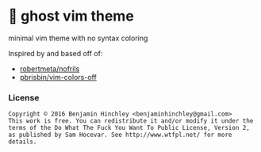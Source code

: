 # :ghost: ghost vim theme

minimal vim theme with no syntax coloring

Inspired by and based off of:
* [robertmeta/nofrils](https://github.com/robertmeta/nofrils)
* [pbrisbin/vim-colors-off](https://github.com/pbrisbin/vim-colors-off)


### License
```
Copyright © 2016 Benjamin Hinchley <benjaminhinchley@gmail.com>
This work is free. You can redistribute it and/or modify it under the
terms of the Do What The Fuck You Want To Public License, Version 2,
as published by Sam Hocevar. See http://www.wtfpl.net/ for more details.
```
